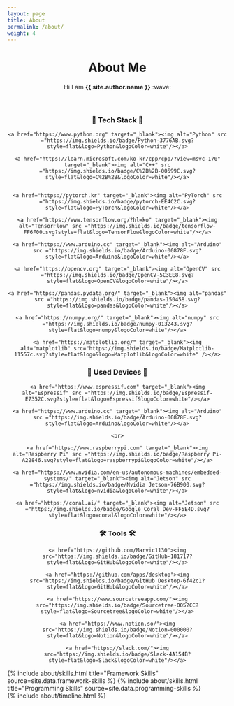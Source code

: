 ```yaml
---
layout: page
title: About
permalink: /about/
weight: 4
---
```


<h1 align="center"><b>About Me</b></h1>

<div align="center">
Hi I am <b>{{ site.author.name }}</b> :wave:

<br>
<br>
<br>

</div>

<h3 align="center"> 📌 Tech Stack 📌 </h3>

<div align="center">

    <a href="https://www.python.org" target="_blank"><img alt="Python" src ="https://img.shields.io/badge/Python-3776AB.svg?style=flat&logo=Python&logoColor=white"/></a>

    <a href="https://learn.microsoft.com/ko-kr/cpp/cpp/?view=msvc-170" target="_blank"><img alt="C++" src ="https://img.shields.io/badge/C%2B%2B-00599C.svg?style=flat&logo=C%2B%2B&logoColor=white"/></a>


    <a href="https://pytorch.kr" target="_blank"><img alt="PyTorch" src ="https://img.shields.io/badge/pytorch-EE4C2C.svg?style=flat&logo=PyTorch&logoColor=white"/></a>

    <a href="https://www.tensorflow.org/?hl=ko" target="_blank"><img alt="TensorFlow" src ="https://img.shields.io/badge/tensorflow-FF6F00.svg?style=flat&logo=TensorFlow&logoColor=white"/></a>

    <a href="https://www.arduino.cc" target="_blank"><img alt="Arduino" src ="https://img.shields.io/badge/Arduino-00878F.svg?style=flat&logo=Arduino&logoColor=white"/></a>
</div>

<div align="center">

    <a href="https://opencv.org" target="_blank"><img alt="OpenCV" src ="https://img.shields.io/badge/OpenCV-5C3EE8.svg?style=flat&logo=OpenCV&logoColor=white"/></a>

    <a href="https://pandas.pydata.org/" target="_blank"><img alt="pandas" src ="https://img.shields.io/badge/pandas-150458.svg?style=flat&logo=pandas&logoColor=white"/></a>

    <a href="https://numpy.org/" target="_blank"><img alt="numpy" src ="https://img.shields.io/badge/numpy-013243.svg?style=flat&logo=numpy&logoColor=white"/></a>

    <a href="https://matplotlib.org/" target="_blank"><img alt="matplotlib" src="https://img.shields.io/badge/Matplotlib-11557c.svg?style=flat&logo&logo=Matplotlib&logoColor=white" /></a>

</div>

<h3 align="center"> 🔌 Used Devices 🔌 </h3>

<div align="center">

    <a href="https://www.espressif.com" target="_blank"><img alt="Espressif" src ="https://img.shields.io/badge/Espressif-E7352C.svg?style=flat&logo=Espressif&logoColor=white"/></a>

    <a href="https://www.arduino.cc" target="_blank"><img alt="Arduino" src ="https://img.shields.io/badge/Arduino-00878F.svg?style=flat&logo=Arduino&logoColor=white"/></a>

    <br>

    <a href="https://www.raspberrypi.com" target="_blank"><img alt="Raspberry Pi" src ="https://img.shields.io/badge/Raspberry Pi-A22846.svg?style=flat&logo=raspberrypi&logoColor=white"/></a>

    <a href="https://www.nvidia.com/en-us/autonomous-machines/embedded-systems/" target="_blank"><img alt="Jetson" src ="https://img.shields.io/badge/Nvidia Jetson-76B900.svg?style=flat&logo=nvidia&logoColor=white"/></a>

    <a href="https://coral.ai/" target="_blank"><img alt="Jetson" src ="https://img.shields.io/badge/Google Coral Dev-FF5E4D.svg?style=flat&logo=coral&logoColor=white"/></a>
  
</div>

<h3 align="center"> 🛠 Tools 🛠 </h3>

<div align="center">

    <a href="https://github.com/Marvic1130"><img src="https://img.shields.io/badge/GitHub-181717?style=flat&logo=GitHub&logoColor=white"/></a>

    <a href="https://github.com/apps/desktop"><img src="https://img.shields.io/badge/GitHub Desktop-6f42c1?style=flat&logo=GitHub&logoColor=white"/></a>

    <a href="https://www.sourcetreeapp.com/"><img src="https://img.shields.io/badge/Sourcetree-0052CC?style=flat&logo=Sourcetree&logoColor=white"/></a>

    <a href="https://www.notion.so/"><img src="https://img.shields.io/badge/Notion-000000?style=flat&logo=Notion&logoColor=white"/></a>
    
    <a href="https://slack.com/"><img src="https://img.shields.io/badge/Slack-4A154B?style=flat&logo=Slack&logoColor=white"/></a>

</div>

<div class="row">
{% include about/skills.html title="Framework Skills" source=site.data.framework-skills %}
{% include about/skills.html title="Programming Skills" source=site.data.programming-skills %}
</div>

<div class="row">
{% include about/timeline.html %}
</div>